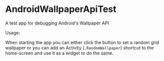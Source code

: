 # AndroidWallpaperApiTest
A test app for debugging Android's Wallpaper API

Usage:

When starting the app you can either click the button to set a random grid wallpaper or you can add an Activity (`.RandomWallpaper`) shortcut to the home-screen and use it as a widget to do the same.

